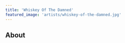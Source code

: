 ```yaml
---
title: 'Whiskey Of The Damned'
featured_image: 'artists/whiskey-of-the-damned.jpg'
---
```


## About


